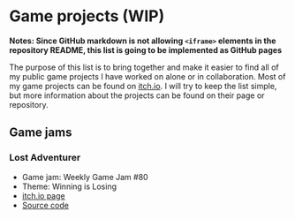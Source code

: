 # Game projects (WIP)

**Notes: Since GitHub markdown is not allowing `<iframe>` elements in the repository README, this list is going to be implemented as GitHub pages**

The purpose of this list is to bring together and make it easier to find all of my public game projects I have worked on alone or in collaboration. Most of my game projects can be found on [itch.io](https://mekyi.itch.io/). I will try to keep the list simple, but more information about the projects can be found on their page or repository.

## Game jams

### Lost Adventurer

- Game jam: Weekly Game Jam #80
- Theme: Winning is Losing
- [itch.io page](https://mekyi.itch.io/lost-adventurer)
- [Source code](https://github.com/Mekyi/wgj-80)
